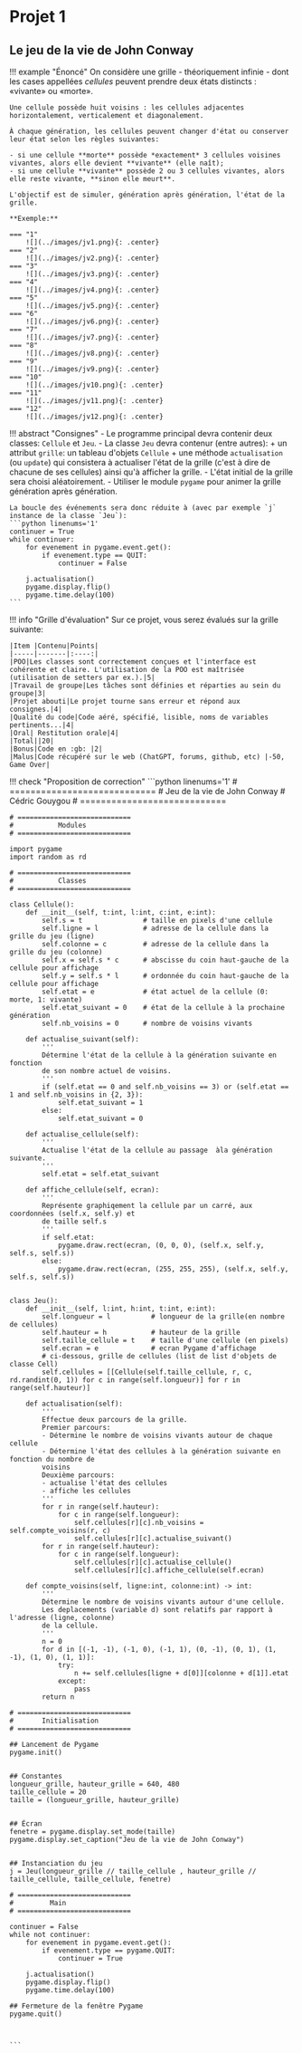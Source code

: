 # Projet 1

## Le jeu de la vie de John Conway

!!! example "Énoncé"
    On considère une grille - théoriquement infinie - dont les cases appellées *cellules* peuvent prendre deux états distincts : «vivante» ou «morte».

    Une cellule possède huit voisins : les cellules adjacentes horizontalement, verticalement et diagonalement.

    À chaque génération, les cellules peuvent changer d'état ou conserver leur état selon les règles suivantes:

    - si une cellule **morte** possède *exactement* 3 cellules voisines vivantes, alors elle devient **vivante** (elle naît);
    - si une cellule **vivante** possède 2 ou 3 cellules vivantes, alors elle reste vivante, **sinon elle meurt**.

    L'objectif est de simuler, génération après génération, l'état de la grille.

    **Exemple:**

    === "1"
        ![](../images/jv1.png){: .center} 
    === "2"
        ![](../images/jv2.png){: .center}
    === "3"
        ![](../images/jv3.png){: .center}
    === "4"
        ![](../images/jv4.png){: .center} 
    === "5"
        ![](../images/jv5.png){: .center}
    === "6"
        ![](../images/jv6.png){: .center}
    === "7"
        ![](../images/jv7.png){: .center} 
    === "8"
        ![](../images/jv8.png){: .center}
    === "9"
        ![](../images/jv9.png){: .center}
    === "10"
        ![](../images/jv10.png){: .center} 
    === "11"
        ![](../images/jv11.png){: .center}
    === "12"
        ![](../images/jv12.png){: .center}



!!! abstract "Consignes"
    - Le programme principal devra contenir deux classes: `Cellule` et `Jeu`.
    - La classe `Jeu` devra contenur (entre autres):
        + un attribut `grille`: un tableau d'objets `Cellule`
        + une méthode `actualisation` (ou `update`) qui consistera à actualiser l'état de la grille (c'est à dire de chacune de ses cellules) ainsi qu'à afficher la grille.
    - L'état initial de la grille sera choisi aléatoirement.
    - Utiliser le module `pygame` pour animer la grille génération après génération.

    La boucle des événements sera donc réduite à (avec par exemple `j` instance de la classe `Jeu`):
    ```python linenums='1'
    continuer = True
    while continuer:
        for evenement in pygame.event.get(): 
            if evenement.type == QUIT:
                continuer = False

        j.actualisation()
        pygame.display.flip()
        pygame.time.delay(100)
    ```

!!! info "Grille d'évaluation"
    Sur ce projet, vous serez évalués sur la grille suivante:

    |Item |Contenu|Points|
    |-----|-------|:----:|
    |POO|Les classes sont correctement conçues et l'interface est cohérente et claire. L'utilisation de la POO est maîtrisée (utilisation de setters par ex.).|5|
    |Travail de groupe|Les tâches sont définies et réparties au sein du groupe|3|
    |Projet abouti|Le projet tourne sans erreur et répond aux consignes.|4|
    |Qualité du code|Code aéré, spécifié, lisible, noms de variables pertinents...|4|
    |Oral| Restitution orale|4|
    |Total||20|
    |Bonus|Code en :gb: |2|
    |Malus|Code récupéré sur le web (ChatGPT, forums, github, etc) |-50, Game Over|


!!! check "Proposition de correction"
    ```python linenums='1'
    # ============================
    # Jeu de la vie de John Conway
    # Cédric Gouygou
    # ============================
    
    
    # ============================
    #           Modules
    # ============================
    
    import pygame
    import random as rd
    
    # ============================
    #           Classes
    # ============================
    
    class Cellule():
        def __init__(self, t:int, l:int, c:int, e:int):
            self.s = t               # taille en pixels d'une cellule
            self.ligne = l           # adresse de la cellule dans la grille du jeu (ligne)
            self.colonne = c         # adresse de la cellule dans la grille du jeu (colonne)
            self.x = self.s * c      # abscisse du coin haut-gauche de la cellule pour affichage
            self.y = self.s * l      # ordonnée du coin haut-gauche de la cellule pour affichage
            self.etat = e            # état actuel de la cellule (0: morte, 1: vivante)
            self.etat_suivant = 0    # état de la cellule à la prochaine génération
            self.nb_voisins = 0      # nombre de voisins vivants
    
        def actualise_suivant(self):
            '''
            Détermine l'état de la cellule à la génération suivante en fonction
            de son nombre actuel de voisins.
            '''
            if (self.etat == 0 and self.nb_voisins == 3) or (self.etat == 1 and self.nb_voisins in {2, 3}):
                self.etat_suivant = 1
            else:
                self.etat_suivant = 0
    
        def actualise_cellule(self):
            '''
            Actualise l'état de la cellule au passage  àla génération suivante.
            '''
            self.etat = self.etat_suivant
    
        def affiche_cellule(self, ecran):
            '''
            Représente graphiqement la cellule par un carré, aux coordonnées (self.x, self.y) et
            de taille self.s
            '''
            if self.etat:
                pygame.draw.rect(ecran, (0, 0, 0), (self.x, self.y, self.s, self.s))
            else:
                pygame.draw.rect(ecran, (255, 255, 255), (self.x, self.y, self.s, self.s))
    
    
    class Jeu():
        def __init__(self, l:int, h:int, t:int, e:int):
            self.longueur = l          # longueur de la grille(en nombre de cellules)
            self.hauteur = h           # hauteur de la grille
            self.taille_cellule = t    # taille d'une cellule (en pixels)
            self.ecran = e             # ecran Pygame d'affichage
            # ci-dessous, grille de cellules (list de list d'objets de classe Cell)
            self.cellules = [[Cellule(self.taille_cellule, r, c, rd.randint(0, 1)) for c in range(self.longueur)] for r in range(self.hauteur)]
    
        def actualisation(self):
            '''
            Effectue deux parcours de la grille.
            Premier parcours:
            - Détermine le nombre de voisins vivants autour de chaque cellule
            - Détermine l'état des cellules à la génération suivante en fonction du nombre de
            voisins
            Deuxième parcours:
            - actualise l'état des cellules
            - affiche les cellules
            '''
            for r in range(self.hauteur):
                for c in range(self.longueur):
                    self.cellules[r][c].nb_voisins = self.compte_voisins(r, c)
                    self.cellules[r][c].actualise_suivant()
            for r in range(self.hauteur):
                for c in range(self.longueur):
                    self.cellules[r][c].actualise_cellule()
                    self.cellules[r][c].affiche_cellule(self.ecran)
    
        def compte_voisins(self, ligne:int, colonne:int) -> int:
            '''
            Détermine le nombre de voisins vivants autour d'une cellule.
            Les deplacements (variable d) sont relatifs par rapport à l'adresse (ligne, colonne)
            de la cellule.
            '''
            n = 0
            for d in [(-1, -1), (-1, 0), (-1, 1), (0, -1), (0, 1), (1, -1), (1, 0), (1, 1)]:
                try:
                    n += self.cellules[ligne + d[0]][colonne + d[1]].etat
                except:
                    pass
            return n
    
    # ============================
    #       Initialisation
    # ============================
    
    ## Lancement de Pygame
    pygame.init()
    
    
    ## Constantes
    longueur_grille, hauteur_grille = 640, 480
    taille_cellule = 20
    taille = (longueur_grille, hauteur_grille)
    
    
    ## Écran
    fenetre = pygame.display.set_mode(taille)
    pygame.display.set_caption("Jeu de la vie de John Conway")
    
    
    ## Instanciation du jeu
    j = Jeu(longueur_grille // taille_cellule , hauteur_grille // taille_cellule, taille_cellule, fenetre)
    
    # ============================
    #         Main
    # ============================
    
    continuer = False
    while not continuer:
        for evenement in pygame.event.get():
            if evenement.type == pygame.QUIT:
                continuer = True
    
        j.actualisation()
        pygame.display.flip()
        pygame.time.delay(100)
        
    ## Fermeture de la fenêtre Pygame
    pygame.quit()



    ```
<!-- 
## Sujet 2: Promenade d'une puce

!!! example "Énoncé"
    Une puce se promène sur une grille dont les cases appellées *cellules* peuvent être blanches ou noires. Au départ, toutes les cellules sont blanches et la puce se trouve au centre de la grille.

    La puce peut se déplacer horizontalement ou verticalement sur la grille de la façon suivante:

    - si la puce se situe sur une cellule blanche, elle tourne de 90° vers la droite, change la couleur de la case en noir et avance d'une case.
    - si la puce se situe sur une cellule noire, elle tourne de 90° vers la gauche, change la couleur de la case en blanc et avance d'une case.

    ![](../images/jv28.png){: .center} 

!!! abstract "Consignes"
    - Utiliser le module `pygame` pour animer la grille génération après génération.
    - Le programme principal devra contenir deux classes: `Grille` et `Puce`.
    - La classe `Grille` contiendra une méthode `actualisation` (ou `update`) qui consistera à actualiser l'état de la grille (c'est à dire de la cellule où la puce est passée) ainsi qu'à afficher la grille.

        La boucle des événements sera donc réduite à (avec par exemple `G` instance de la classe `Grille`):
        ```python linenums='1'
        continuer = True
        while continuer:
            for evenement in pygame.event.get(): 
                if evenement.type == QUIT:
                    continuer = False

            G.actualisation()
            pygame.display.flip()

        ``` -->
